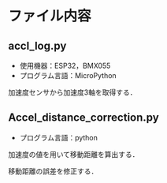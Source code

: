 # ファイル内容


## accl_log.py
- 使用機器：ESP32，BMX055
- プログラム言語：MicroPython

加速度センサから加速度3軸を取得する．

## Accel_distance_correction.py
- プログラム言語：python

加速度の値を用いて移動距離を算出する．

移動距離の誤差を修正する．

